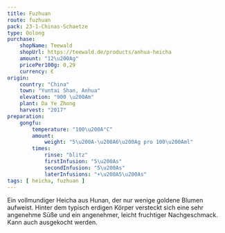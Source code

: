 ```yaml
---
title: Fuzhuan
route: fuzhuan
pack: 23-1-Chinas-Schaetze
type: Oolong
purchase:
    shopName: Teewald
    shopUrl: https://teewald.de/products/anhua-heicha
    amount: "12\u200Ag"
    pricePer100g: 0,29
    currency: €
origin: 
    country: "China"
    town: "Yuntai Shan, Anhua"
    elevation: "900 \u200Am"
    plant: Da Ye Zhong
    harvest: "2017"
preparation:
    gongfu:
        temperature: "100\u200A°C"
        amount:
            weight: "5\u200A-\u200A6\u200Ag pro 100\u200Aml"
        times:
            rinse: "blitz"
            firstInfusion: "5\u200As"
            secondInfusion: "5\u200As"
            laterInfusions: "+\u200A5\u200As"
tags: [ heicha, fuzhuan ]
---
```

Ein vollmundiger Heicha aus Hunan, der nur wenige goldene Blumen aufweist. Hinter dem typisch erdigen Körper versteckt sich eine sehr angenehme Süße und ein angenehmer, leicht fruchtiger Nachgeschmack. Kann auch ausgekocht werden.